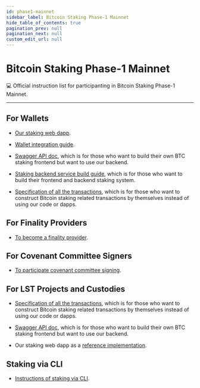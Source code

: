 ```yaml
---
id: phase1-mainnet
sidebar_label: Bitcoin Staking Phase-1 Mainnet
hide_table_of_contents: true
pagination_prev: null
pagination_next: null
custom_edit_url: null
---
```


# Bitcoin Staking Phase-1 Mainnet

💻 Official instruction list for participanting in Bitcoin Staking Phase-1
Mainnet.

---

## For Wallets <a id="wallets"></a>

- [Our staking web dapp](https://github.com/babylonlabs-io/simple-staking).

- [Wallet integration guide](https://github.com/babylonlabs-io/networks/blob/main/bbn-1/integration/wallet.md).

- [Swagger API doc](https://staking-api.babylonlabs.io/swagger/index.html#),
which is for those who want to build their own BTC staking frontend but want to use our backend.

- [Staking backend service build guide](https://github.com/babylonlabs-io/networks/blob/main/bbn-1/integration/staking-backend.md),
which is for those who want to build their frontend and backend staking system.

- [Specification of all the transactions](https://github.com/babylonlabs-io/babylon/blob/v0.9.x/docs/transaction-impl-spec.md),
which is for those who want to construct Bitcoin staking related transactions by themselves instead of using our code or dapps.

## For Finality Providers <a id="finality-providers"></a>

- [To become a finality provider](https://github.com/babylonlabs-io/networks/tree/main/bbn-1/finality-providers).

## For Covenant Committee Signers <a id="covenant-signer"></a>

- [To participate covenant committee signing](https://github.com/babylonlabs-io/covenant-signer/blob/v0.2.x/README.md).

## For LST Projects and Custodies <a id="lst-custodies"></a>

- [Specification of all the transactions](https://github.com/babylonlabs-io/babylon/blob/dev/v0.9.x/transaction-impl-spec.md),
which is for those who want to construct Bitcoin staking related transactions by
themselves instead of using our code or dapps.

- [Swagger API doc](https://staking-api.babylonlabs.io/swagger/index.html#),
which is for those who want to build their own BTC staking frontend but want to
use our backend.

- Our staking web dapp as a [reference implementation](https://github.com/babylonlabs-io/simple-staking).

## Staking via CLI

- [Instructions of staking via CLI](https://github.com/babylonlabs-io/btc-staker/blob/v0.5.x/docs/create-phase1-staking.md).

